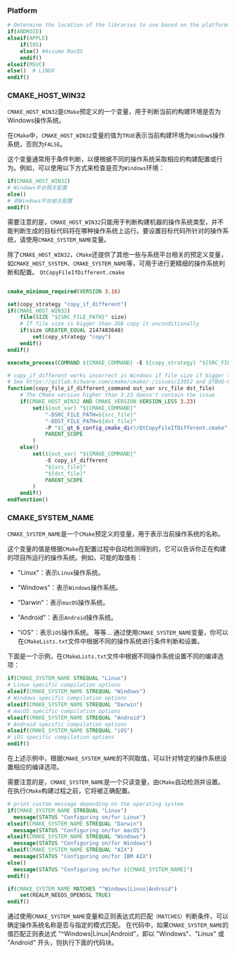 ### Platform
```cmake
# Determine the location of the libraries to use based on the platform.
if(ANDROID)
elseif(APPLE)
    if(IOS)
    else() #Assume MacOS
    endif()
elseif(MSVC)
else()  # LINUX
endif()
```
### CMAKE_HOST_WIN32
`CMAKE_HOST_WIN32`是`CMake`预定义的一个变量，用于判断当前的构建环境是否为Windows操作系统。

在`CMake`中，`CMAKE_HOST_WIN32`变量的值为`TRUE`表示当前构建环境为`Window`s操作系统，否则为`FALSE`。

这个变量通常用于条件判断，以便根据不同的操作系统采取相应的构建配置或行为。例如，可以使用以下方式来检查是否为`Windows`环境：

```cmake
if(CMAKE_HOST_WIN32)
# Windows平台相关配置
else()
# 非Windows平台相关配置
endif()
```        
需要注意的是，`CMAKE_HOST_WIN32`只能用于判断构建机器的操作系统类型，并不能判断生成的目标代码将在哪种操作系统上运行。要设置目标代码所针对的操作系统，请使用`CMAKE_SYSTEM_NAME`变量。

除了`CMAKE_HOST_WIN32`，`CMake`还提供了其他一些与系统平台相关的预定义变量，如`CMAKE_HOST_SYSTEM`、`CMAKE_SYSTEM_NAME`等，可用于进行更精细的操作系统判断和配置。
`QtCopyFileIfDifferent.cmake`
```cmake

cmake_minimum_required(VERSION 3.16)

set(copy_strategy "copy_if_different")
if(CMAKE_HOST_WIN32)
    file(SIZE "${SRC_FILE_PATH}" size)
    # If file size is bigger than 2GB copy it unconditionally
    if(size GREATER_EQUAL 2147483648)
        set(copy_strategy "copy")
    endif()
endif()

execute_process(COMMAND ${CMAKE_COMMAND} -E ${copy_strategy} "${SRC_FILE_PATH}" "${DST_FILE_PATH}")
```

```cmake
# copy_if_different works incorrect in Windows if file size if bigger than 2GB.
# See https://gitlab.kitware.com/cmake/cmake/-/issues/23052 and QTBUG-99491 for details.
function(copy_file_if_different_command out_var src_file dst_file)
    # The CMake version higher than 3.23 doesn't contain the issue
    if(CMAKE_HOST_WIN32 AND CMAKE_VERSION VERSION_LESS 3.23)
        set(${out_var} "${CMAKE_COMMAND}"
            "-DSRC_FILE_PATH=${src_file}"
            "-DDST_FILE_PATH=${dst_file}"
            -P "${_qt_6_config_cmake_dir}/QtCopyFileIfDifferent.cmake"
            PARENT_SCOPE
        )
    else()
        set(${out_var} "${CMAKE_COMMAND}"
            -E copy_if_different
            "${src_file}"
            "${dst_file}"
            PARENT_SCOPE
        )
    endif()
endfunction()
```
### CMAKE_SYSTEM_NAME
`CMAKE_SYSTEM_NAME`是一个`CMake`预定义的变量，用于表示当前操作系统的名称。

这个变量的值是根据`CMake`在配置过程中自动检测得到的，它可以告诉你正在构建的项目所运行的操作系统。例如，可能的取值有：

+ "Linux"：表示`Linux`操作系统。

+ "Windows"：表示`Windows`操作系统。
+ "Darwin"：表示`macOS`操作系统。
+ "Android"：表示`Android`操作系统。
+ "iOS"：表示`iOS`操作系统。
  等等...
  通过使用`CMAKE_SYSTEM_NAME`变量，你可以在`CMakeLists.txt`文件中根据不同的操作系统进行条件判断和设置。

下面是一个示例，在`CMakeLists.txt`文件中根据不同操作系统设置不同的编译选项：

```cmake
if(CMAKE_SYSTEM_NAME STREQUAL "Linux")
# Linux specific compilation options
elseif(CMAKE_SYSTEM_NAME STREQUAL "Windows")
# Windows specific compilation options
elseif(CMAKE_SYSTEM_NAME STREQUAL "Darwin")
# macOS specific compilation options
elseif(CMAKE_SYSTEM_NAME STREQUAL "Android")
# Android specific compilation options
elseif(CMAKE_SYSTEM_NAME STREQUAL "iOS")
# iOS specific compilation options
endif()
```
在上述示例中，根据`CMAKE_SYSTEM_NAME`的不同取值，可以针对特定的操作系统设置相应的编译选项。

需要注意的是，`CMAKE_SYSTEM_NAME`是一个只读变量，由`CMake`自动检测并设置。在执行`CMake`构建过程之前，它将被正确配置。
```cmake
# print custom message depending on the operating system
if(CMAKE_SYSTEM_NAME STREQUAL "Linux")
  message(STATUS "Configuring on/for Linux")
elseif(CMAKE_SYSTEM_NAME STREQUAL "Darwin")
  message(STATUS "Configuring on/for macOS")
elseif(CMAKE_SYSTEM_NAME STREQUAL "Windows")
  message(STATUS "Configuring on/for Windows")
elseif(CMAKE_SYSTEM_NAME STREQUAL "AIX")
  message(STATUS "Configuring on/for IBM AIX")
else()
  message(STATUS "Configuring on/for ${CMAKE_SYSTEM_NAME}")
endif()
```
```cmake
if(CMAKE_SYSTEM_NAME MATCHES "^Windows|Linux|Android")
    set(REALM_NEEDS_OPENSSL TRUE)
endif()
```
通过使用`CMAKE_SYSTEM_NAME`变量和正则表达式的匹配`（MATCHES）`判断条件，可以确定操作系统名称是否与指定的模式匹配。
在代码中，如果`CMAKE_SYSTEM_NAME`的值匹配正则表达式 "^Windows|Linux|Android"，即以 "Windows"、"Linux" 或 "Android" 开头，则执行下面的代码块。